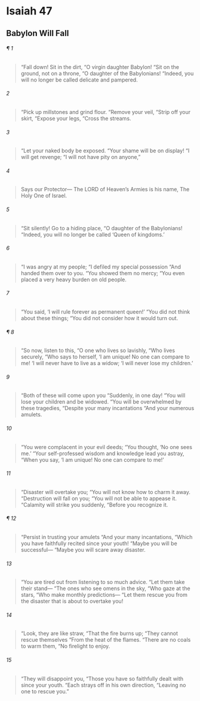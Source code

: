 # Isaiah 47
## Babylon Will Fall
###### ¶ 1
> “Fall down! Sit in the dirt,
> “O virgin daughter Babylon!
> “Sit on the ground, not on a throne,
> “O daughter of the Babylonians!
> “Indeed, you will no longer be called delicate and pampered.
###### 2
> “Pick up millstones and grind flour.
> “Remove your veil,
> “Strip off your skirt,
> “Expose your legs,
> “Cross the streams.
###### 3
> “Let your naked body be exposed.
> “Your shame will be on display!
> “I will get revenge;
> “I will not have pity on anyone,”
###### 4
> Says our Protector—
> The LORD of Heaven’s Armies is his name,
> The Holy One of Israel.
###### 5
> “Sit silently! Go to a hiding place,
> “O daughter of the Babylonians!
> “Indeed, you will no longer be called ‘Queen of kingdoms.’
###### 6
> “I was angry at my people;
> “I defiled my special possession
> “And handed them over to you.
> “You showed them no mercy;
> “You even placed a very heavy burden on old people.
###### 7
> “You said,
> ‘I will rule forever as permanent queen!’
> “You did not think about these things;
> “You did not consider how it would turn out.
###### ¶ 8
> “So now, listen to this,
> “O one who lives so lavishly,
> “Who lives securely,
> “Who says to herself,
> ‘I am unique! No one can compare to me!
> ‘I will never have to live as a widow;
> ‘I will never lose my children.’
###### 9
> “Both of these will come upon you
> “Suddenly, in one day!
> “You will lose your children and be widowed.
> “You will be overwhelmed by these tragedies,
> “Despite your many incantations
> “And your numerous amulets.
###### 10
> “You were complacent in your evil deeds;
> “You thought, ‘No one sees me.’
> “Your self-professed wisdom and knowledge lead you astray,
> “When you say, ‘I am unique! No one can compare to me!’
###### 11
> “Disaster will overtake you;
> “You will not know how to charm it away.
> “Destruction will fall on you;
> “You will not be able to appease it.
> “Calamity will strike you suddenly,
> “Before you recognize it.
###### ¶ 12
> “Persist in trusting your amulets
> “And your many incantations,
> “Which you have faithfully recited since your youth!
> “Maybe you will be successful—
> “Maybe you will scare away disaster.
###### 13
> “You are tired out from listening to so much advice.
> “Let them take their stand—
> “The ones who see omens in the sky,
> “Who gaze at the stars,
> “Who make monthly predictions—
> “Let them rescue you from the disaster that is about to overtake you!
###### 14
> “Look, they are like straw,
> “That the fire burns up;
> “They cannot rescue themselves
> “From the heat of the flames.
> “There are no coals to warm them,
> “No firelight to enjoy.
###### 15
> “They will disappoint you,
> “Those you have so faithfully dealt with since your youth.
> “Each strays off in his own direction,
> “Leaving no one to rescue you.”
